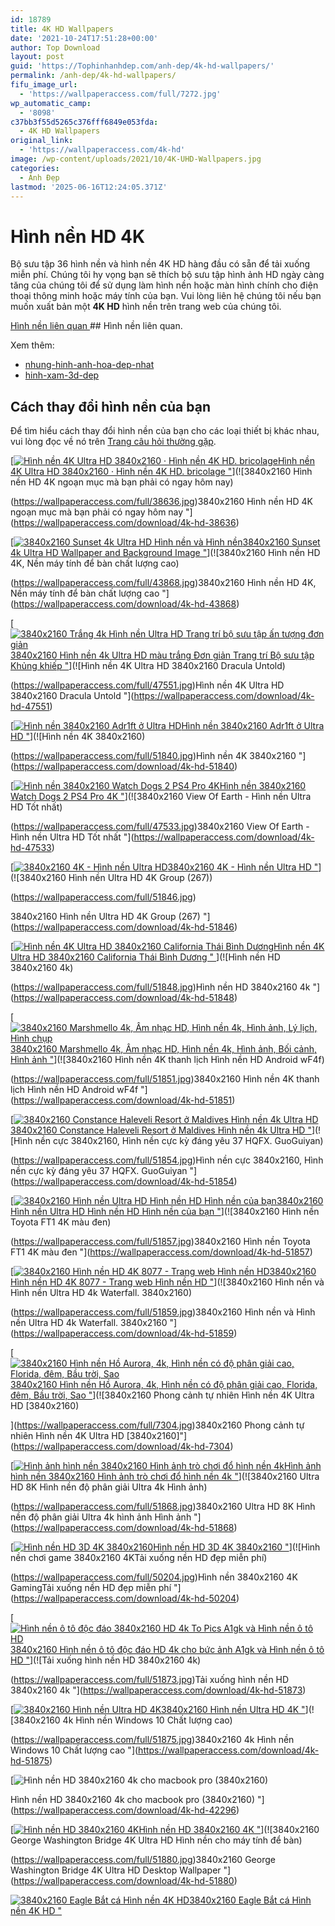 ```yaml
---
id: 18789
title: 4K HD Wallpapers
date: '2021-10-24T17:51:28+00:00'
author: Top Download
layout: post
guid: 'https://Tophinhanhdep.com/anh-dep/4k-hd-wallpapers/'
permalink: /anh-dep/4k-hd-wallpapers/
fifu_image_url:
  - 'https://wallpaperaccess.com/full/7272.jpg'
wp_automatic_camp:
  - '8098'
c37bb3f55d5265c376fff6849e053fda:
  - 4K HD Wallpapers
original_link:
  - 'https://wallpaperaccess.com/4k-hd'
image: /wp-content/uploads/2021/10/4K-UHD-Wallpapers.jpg
categories:
  - Ảnh Đẹp
lastmod: '2025-06-16T12:24:05.371Z'
---
```

# Hình nền HD 4K

Bộ sưu tập 36 hình nền và hình nền 4K HD hàng đầu có sẵn để tải xuống miễn phí. Chúng tôi hy vọng bạn sẽ thích bộ sưu tập hình ảnh HD ngày càng tăng của chúng tôi để sử dụng làm hình nền hoặc màn hình chính cho điện thoại thông minh hoặc máy tính của bạn. Vui lòng liên hệ chúng tôi nếu bạn muốn xuất bản một **4K HD** hình nền trên trang web của chúng tôi.

[Hình nền liên quan ](#related) ## Hình nền liên quan.

   
 Xem thêm:

   
- [nhung-hinh-anh-hoa-dep-nhat](https://tophinhanhdep.com/hinh-hoa-dep/nhung-hinh-anh-hoa-dep-nhat/)
- [hinh-xam-3d-dep](https://tophinhanhdep.com/hinh-xam-dep/hinh-xam-3d-dep/)

## Cách thay đổi hình nền của bạn

Để tìm hiểu cách thay đổi hình nền của bạn cho các loại thiết bị khác nhau, vui lòng đọc về nó trên [Trang câu hỏi thường gặp](https://tophinhanhdep.com/faq/).

  
[[![Hình nền 4K Ultra HD 3840x2160 · Hình nền 4K HD.  bricolage](https://wallpaperaccess.com/full/7272.jpg)Hình nền 4K Ultra HD 3840x2160 · Hình nền 4K HD. bricolage "](https://wallpaperaccess.com/download/4k-hd-7272)](![3840x2160 Hình nền HD 4K ngoạn mục mà bạn phải có ngay hôm nay)

(https://wallpaperaccess.com/full/38636.jpg)3840x2160 Hình nền HD 4K ngoạn mục mà bạn phải có ngay hôm nay "](https://wallpaperaccess.com/download/4k-hd-38636)

[[![3840x2160 Sunset 4k Ultra HD Hình nền và Hình nền](https://wallpaperaccess.com/full/7280.jpg)3840x2160 Sunset 4k Ultra HD Wallpaper and Background Image "](https://wallpaperaccess.com/download/4k-hd-7280)](![3840x2160 Hình nền HD 4K, Nền máy tính để bàn chất lượng cao)

(https://wallpaperaccess.com/full/43868.jpg)3840x2160 Hình nền HD 4K, Nền máy tính để bàn chất lượng cao "](https://wallpaperaccess.com/download/4k-hd-43868)

[[![3840x2160 Trắng 4k Hình nền Ultra HD Trang trí bộ sưu tập ấn tượng đơn giản](https://wallpaperaccess.com/full/47527.jpg)3840x2160 Hình nền 4k Ultra HD màu trắng Đơn giản Trang trí Bộ sưu tập Khủng khiếp "](https://wallpaperaccess.com/download/4k-hd-47527)](![Hình nền 4K Ultra HD 3840x2160 Dracula Untold)

(https://wallpaperaccess.com/full/47551.jpg)Hình nền 4K Ultra HD 3840x2160 Dracula Untold "](https://wallpaperaccess.com/download/4k-hd-47551)

[[![Hình nền 3840x2160 Adr1ft ở Ultra HD](https://wallpaperaccess.com/full/7310.jpg)Hình nền 3840x2160 Adr1ft ở Ultra HD "](https://wallpaperaccess.com/download/4k-hd-7310)](![Hình nền 4K 3840x2160)

(https://wallpaperaccess.com/full/51840.jpg)Hình nền 4K 3840x2160 "](https://wallpaperaccess.com/download/4k-hd-51840)

[[![Hình nền 3840x2160 Watch Dogs 2 PS4 Pro 4K](https://wallpaperaccess.com/full/51841.jpg)Hình nền 3840x2160 Watch Dogs 2 PS4 Pro 4K "](https://wallpaperaccess.com/download/4k-hd-51841)](![3840x2160 View Of Earth - Hình nền Ultra HD Tốt nhất)

(https://wallpaperaccess.com/full/47533.jpg)3840x2160 View Of Earth - Hình nền Ultra HD Tốt nhất "](https://wallpaperaccess.com/download/4k-hd-47533)

[[![3840x2160 4K - Hình nền Ultra HD](https://wallpaperaccess.com/full/7285.jpg)3840x2160 4K - Hình nền Ultra HD "](https://wallpaperaccess.com/download/4k-hd-7285)](![3840x2160 Hình nền Ultra HD 4K Group (267))

(https://wallpaperaccess.com/full/51846.jpg)

3840x2160 Hình nền Ultra HD 4K Group (267) "](https://wallpaperaccess.com/download/4k-hd-51846)

[[![Hình nền 4K Ultra HD 3840x2160 California Thái Bình Dương](https://wallpaperaccess.com/full/7294.jpg)Hình nền 4K Ultra HD 3840x2160 California Thái Bình Dương " ](https://wallpaperaccess.com/download/4k-hd-7294)](![Hình nền HD 3840x2160 4k)

(https://wallpaperaccess.com/full/51848.jpg)Hình nền HD 3840x2160 4k "](https://wallpaperaccess.com/download/4k-hd-51848)

[[![3840x2160 Marshmello 4k, Âm nhạc HD, Hình nền 4k, Hình ảnh, Lý lịch, Hình chụp](https://wallpaperaccess.com/full/51849.jpg)3840x2160 Marshmello 4k, Âm nhạc HD, Hình nền 4k, Hình ảnh, Bối cảnh, Hình ảnh "](https://wallpaperaccess.com/download/4k-hd-51849)](![3840x2160 Hình nền 4K thanh lịch Hình nền HD Android wF4f)

(https://wallpaperaccess.com/full/51851.jpg)3840x2160 Hình nền 4K thanh lịch Hình nền HD Android wF4f "](https://wallpaperaccess.com/download/4k-hd-51851)

[[![3840x2160 Constance Haleveli Resort ở Maldives Hình nền 4k Ultra HD](https://wallpaperaccess.com/full/7298.jpg)3840x2160 Constance Haleveli Resort ở Maldives Hình nền 4k Ultra HD "](https://wallpaperaccess.com/download/4k-hd-7298)](![Hình nền cực 3840x2160, Hình nền cực kỳ đáng yêu 37 HQFX.  GuoGuiyan)

(https://wallpaperaccess.com/full/51854.jpg)Hình nền cực 3840x2160, Hình nền cực kỳ đáng yêu 37 HQFX. GuoGuiyan "](https://wallpaperaccess.com/download/4k-hd-51854)

[[![3840x2160 Hình nền Ultra HD Hình nền HD Hình nền của bạn](https://wallpaperaccess.com/full/50168.jpg)3840x2160 Hình nền Ultra HD Hình nền HD Hình nền của bạn "](https://wallpaperaccess.com/download/4k-hd-50168)](![3840x2160 Hình nền Toyota FT1 4K màu đen)

(https://wallpaperaccess.com/full/51857.jpg)3840x2160 Hình nền Toyota FT1 4K màu đen "](https://wallpaperaccess.com/download/4k-hd-51857)

[[![3840x2160 Hình nền HD 4K 8077 - Trang web Hình nền HD](https://wallpaperaccess.com/full/51858.jpg)3840x2160 Hình nền HD 4K 8077 - Trang web Hình nền HD "](https://wallpaperaccess.com/download/4k-hd-51858)](![3840x2160 Hình nền và Hình nền Ultra HD 4k Waterfall.  3840x2160)

(https://wallpaperaccess.com/full/51859.jpg)3840x2160 Hình nền và Hình nền Ultra HD 4k Waterfall. 3840x2160 "](https://wallpaperaccess.com/download/4k-hd-51859)

[[![3840x2160 Hình nền Hồ Aurora, 4k, Hình nền có độ phân giải cao, Florida, đêm, Bầu trời, Sao](https://wallpaperaccess.com/full/51864.jpg)3840x2160 Hình nền Hồ Aurora, 4k, Hình nền có độ phân giải cao, Florida, đêm, Bầu trời, Sao "](https://wallpaperaccess.com/download/4k-hd-51864)](![3840x2160 Phong cảnh tự nhiên Hình nền 4K Ultra HD [3840x2160)

](https://wallpaperaccess.com/full/7304.jpg)3840x2160 Phong cảnh tự nhiên Hình nền 4K Ultra HD \[3840x2160\]"](https://wallpaperaccess.com/download/4k-hd-7304)

[[![Hình ảnh hình nền 3840x2160 Hình ảnh trò chơi đổ hình nền 4k](https://wallpaperaccess.com/full/32843.jpg)Hình ảnh hình nền 3840x2160 Hình ảnh trò chơi đổ hình nền 4k "](https://wallpaperaccess.com/download/4k-hd-32843)](![3840x2160 Ultra HD 8K Hình nền độ phân giải Ultra 4k Hình ảnh)

(https://wallpaperaccess.com/full/51868.jpg)3840x2160 Ultra HD 8K Hình nền độ phân giải Ultra 4k hình ảnh Hình ảnh "](https://wallpaperaccess.com/download/4k-hd-51868)

[[![Hình nền HD 3D 4K 3840x2160](https://wallpaperaccess.com/full/51869.jpg)Hình nền HD 3D 4K 3840x2160 "](https://wallpaperaccess.com/download/4k-hd-51869)](![Hình nền chơi game 3840x2160 4KTải xuống nền HD đẹp miễn phí)

(https://wallpaperaccess.com/full/50204.jpg)Hình nền 3840x2160 4K GamingTải xuống nền HD đẹp miễn phí "](https://wallpaperaccess.com/download/4k-hd-50204)

[[![Hình nền ô tô độc đáo 3840x2160 HD 4k To Pics A1gk và Hình nền ô tô HD](https://wallpaperaccess.com/full/51871.jpg)3840x2160 Hình nền ô tô độc đáo HD 4k cho bức ảnh A1gk và Hình nền ô tô HD "](https://wallpaperaccess.com/download/4k-hd-51871)](![Tải xuống hình nền HD 3840x2160 4k)

(https://wallpaperaccess.com/full/51873.jpg)Tải xuống hình nền HD 3840x2160 4k "](https://wallpaperaccess.com/download/4k-hd-51873)

[[![3840x2160 Hình nền Ultra HD 4K](https://wallpaperaccess.com/full/51874.jpg)3840x2160 Hình nền Ultra HD 4K "](https://wallpaperaccess.com/download/4k-hd-51874)](![3840x2160 4k Hình nền Windows 10 Chất lượng cao)

(https://wallpaperaccess.com/full/51875.jpg)3840x2160 4k Hình nền Windows 10 Chất lượng cao "](https://wallpaperaccess.com/download/4k-hd-51875)

[![Hình nền HD 3840x2160 4k cho macbook pro (3840x2160)](https://wallpaperaccess.com/full/42296.jpg)

Hình nền HD 3840x2160 4k cho macbook pro (3840x2160) "](https://wallpaperaccess.com/download/4k-hd-42296)

[[![Hình nền HD 3840x2160 4K](https://wallpaperaccess.com/full/50183.jpg)Hình nền HD 3840x2160 4K "](https://wallpaperaccess.com/download/4k-hd-50183)](![3840x2160 George Washington Bridge 4K Ultra HD Hình nền cho máy tính để bàn)

(https://wallpaperaccess.com/full/51880.jpg)3840x2160 George Washington Bridge 4K Ultra HD Desktop Wallpaper "](https://wallpaperaccess.com/download/4k-hd-51880)

[![3840x2160 Eagle Bắt cá Hình nền 4K HD](https://wallpaperaccess.com/full/51882.jpg)3840x2160 Eagle Bắt cá Hình nền 4K HD "](https://wallpaperaccess.com/download/4k-hd-51882)
